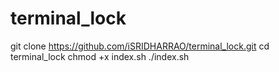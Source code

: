 # terminal_lock
git clone https://github.com/iSRIDHARRAO/terminal_lock.git
cd terminal_lock
chmod +x index.sh
./index.sh
